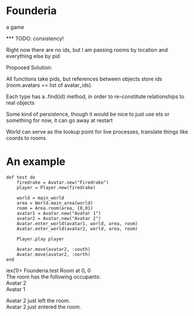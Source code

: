 # Founderia

a game

*** TODO: consistency!

Right now there are no ids, but I am passing rooms by location and everything else by pid

Proposed Solution:

All functions take pids, but references between objects store ids (room.avatars == list of avatar_ids)

Each type has a .find(id) method, in order to re-constitute relationships to real objects

Some kind of persistence, though it would be nice to just use ets or something for now, it can go away at restart

World can serve as the lookup point for live processes, translate things like coords to rooms

# An example

	def test do
		firedrake = Avatar.new("Firedrake")
		player = Player.new(firedrake)

		world = main_world
		area = World.main_area(world)
		room = Area.room(area, {0,0})
		avatar1 = Avatar.new("Avatar 1")
		avatar2 = Avatar.new("Avatar 2")
		Avatar.enter_world(avatar1, world, area, room)
		Avatar.enter_world(avatar2, world, area, room)

		Player.play player

		Avatar.move(avatar2, :south)
		Avatar.move(avatar2, :north)
	end


iex(1)> Founderia.test
Room at 0, 0  
The room has the following occupants:  
Avatar 2  
Avatar 1  

Avatar 2 just left the room.  
Avatar 2 just entered the room.  
